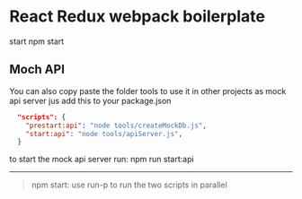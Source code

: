 # React Redux webpack boilerplate

start
npm start

## Moch API

You can also copy paste the folder tools to use it in other projects as mock api server
jus add this to your package.json

```json
  "scripts": {
    "prestart:api": "node tools/createMockDb.js",
    "start:api": "node tools/apiServer.js",
  }
```

to start the mock api server run:
npm run start:api

---

> npm start: use run-p to run the two scripts in parallel

```

```
